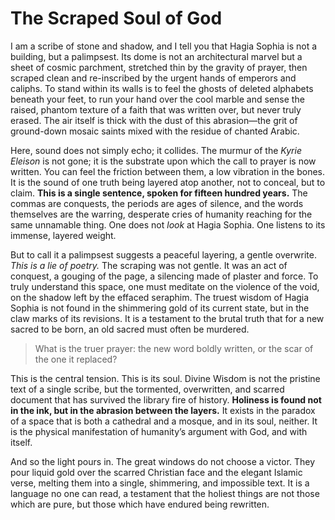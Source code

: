 # The Scraped Soul of God

I am a scribe of stone and shadow, and I tell you that Hagia Sophia is not a building, but a palimpsest. Its dome is not an architectural marvel but a sheet of cosmic parchment, stretched thin by the gravity of prayer, then scraped clean and re-inscribed by the urgent hands of emperors and caliphs. To stand within its walls is to feel the ghosts of deleted alphabets beneath your feet, to run your hand over the cool marble and sense the raised, phantom texture of a faith that was written over, but never truly erased. The air itself is thick with the dust of this abrasion—the grit of ground-down mosaic saints mixed with the residue of chanted Arabic.

Here, sound does not simply echo; it collides. The murmur of the *Kyrie Eleison* is not gone; it is the substrate upon which the call to prayer is now written. You can feel the friction between them, a low vibration in the bones. It is the sound of one truth being layered atop another, not to conceal, but to claim. **This is a single sentence, spoken for fifteen hundred years.** The commas are conquests, the periods are ages of silence, and the words themselves are the warring, desperate cries of humanity reaching for the same unnamable thing. One does not *look* at Hagia Sophia. One listens to its immense, layered weight.

But to call it a palimpsest suggests a peaceful layering, a gentle overwrite. *This is a lie of poetry.* The scraping was not gentle. It was an act of conquest, a gouging of the page, a silencing made of plaster and force. To truly understand this space, one must meditate on the violence of the void, on the shadow left by the effaced seraphim. The truest wisdom of Hagia Sophia is not found in the shimmering gold of its current state, but in the claw marks of its revisions. It is a testament to the brutal truth that for a new sacred to be born, an old sacred must often be murdered.

> What is the truer prayer: the new word boldly written, or the scar of the one it replaced?

This is the central tension. This is its soul. Divine Wisdom is not the pristine text of a single scribe, but the tormented, overwritten, and scarred document that has survived the library fire of history. **Holiness is found not in the ink, but in the abrasion between the layers.** It exists in the paradox of a space that is both a cathedral and a mosque, and in its soul, neither. It is the physical manifestation of humanity’s argument with God, and with itself.

And so the light pours in. The great windows do not choose a victor. They pour liquid gold over the scarred Christian face and the elegant Islamic verse, melting them into a single, shimmering, and impossible text. It is a language no one can read, a testament that the holiest things are not those which are pure, but those which have endured being rewritten.